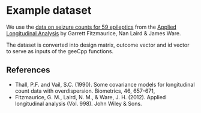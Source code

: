 # Example dataset
We use the [data on seizure counts for 59 epileptics](https://content.sph.harvard.edu/fitzmaur/ala/epilepsy.txt) from the [Applied Longitudinal Analysis](https://content.sph.harvard.edu/fitzmaur/ala/) by Garrett Fitzmaurice, Nan Laird & James Ware.

The dataset is converted into design matrix, outcome vector and id vector to serve as inputs of the geeCpp functions. 


## References
* Thall, P.F. and Vail, S.C. (1990). Some covariance models for 
longitudinal count data with overdispersion. Biometrics, 46, 657-671,
* Fitzmaurice, G. M., Laird, N. M., & Ware, J. H. (2012). Applied longitudinal analysis (Vol. 998). John Wiley & Sons.